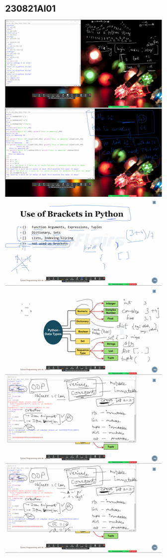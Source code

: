 # 230821AI01

<img src="Screenshot[1]-01.png">
<br>
<img src="Screenshot[2]-01.png">
<br>
<img src="Screenshot[3]-01.png">
<br>
<img src="Screenshot[4]-01.png">
<br>
<img src="Screenshot[5]-01.png">
<br>
<img src="Screenshot[6]-01.png">
<br>
